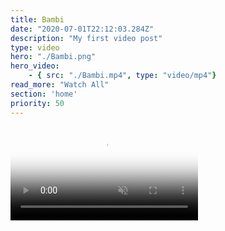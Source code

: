 ```yaml
---
title: Bambi
date: "2020-07-01T22:12:03.284Z"
description: "My first video post"
type: video
hero: "./Bambi.png"
hero_video: 
    - { src: "./Bambi.mp4", type: "video/mp4"}
read_more: "Watch All"
section: 'home'
priority: 50
---
```


<video poster="./Bambi.png" autoplay loop playsinline muted>
    <source src="./Bambi.mp4" type="video/mp4">
</video>